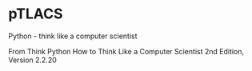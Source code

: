 # pTLACS
Python - think like a computer scientist

From Think Python
How to Think Like a Computer Scientist
2nd Edition, Version 2.2.20


